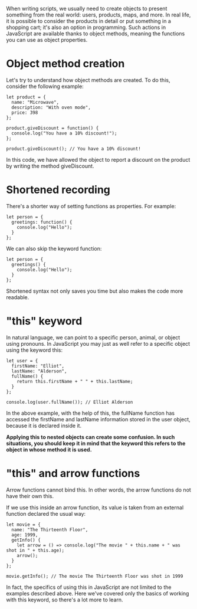 When writing scripts, we usually need to create objects to present something from the real world: users, products, maps, and more. In real life, it is possible to consider the products in detail or put something in a shopping cart; it's also an option in programming. Such actions in JavaScript are available thanks to object methods, meaning the functions you can use as object properties.

# Object method creation
Let's try to understand how object methods are created. To do this, consider the following example:
```
let product = {
  name: "Microwave",
  description: "With oven mode",
  price: 398
};

product.giveDiscount = function() {
  console.log("You have a 10% discount!");
};

product.giveDiscount(); // You have a 10% discount!
```

In this code, we have allowed the object to report a discount on the product by writing the method giveDiscount.

# Shortened recording
There's a shorter way of setting functions as properties. For example:
```
let person = {
  greetings: function() {
    console.log("Hello");
  }
};
```
We can also skip the keyword function:
```
let person = {
  greetings() {
    console.log("Hello");
  }
};
```
Shortened syntax not only saves you time but also makes the code more readable.

# "this" keyword
In natural language, we can point to a specific person, animal, or object using pronouns. In JavaScript you may just as well refer to a specific object using the keyword this:
```
let user = {
  firstName: "Elliot",
  lastName: "Alderson",
  fullName() {
    return this.firstName + " " + this.lastName;
  }
}; 

console.log(user.fullName()); // Elliot Alderson
```

In the above example, with the help of this, the fullName function has accessed the firstName and lastName information stored in the user object, because it is declared inside it.

**Applying this to nested objects can create some confusion. In such situations, you should keep it in mind that the keyword this refers to the object in whose method it is used.**

# "this" and arrow functions
Arrow functions cannot bind this. In other words, the arrow functions do not have their own this.

If we use this inside an arrow function, its value is taken from an external function declared the usual way:
```
let movie = {
  name: "The Thirteenth Floor",
  age: 1999,
  getInfo() {
    let arrow = () => console.log("The movie " + this.name + " was shot in " + this.age);
    arrow();
  }
}; 

movie.getInfo(); // The movie The Thirteenth Floor was shot in 1999
```

In fact, the specifics of using this in JavaScript are not limited to the examples described above. Here we've covered only the basics of working with this keyword, so there's a lot more to learn.
